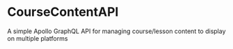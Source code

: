 # CourseContentAPI
A simple Apollo GraphQL API for managing course/lesson content to display on multiple platforms
